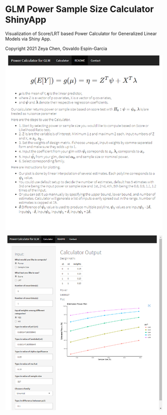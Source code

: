 # GLM Power Sample Size Calculator ShinyApp
Visualization of Score/LRT based Power Calculator for Generalized Linear Models via Shiny App.

Copyright 2021 Zeya Chen, Osvaldo Espin-Garcia

![alt text](https://github.com/zeyachen/GLMPowerSampleSizeCalculatorShinyApp/blob/main/91415d8f417b16d0c51f0bc6b32225e.png)

![alt text](https://github.com/zeyachen/GLMPowerSampleSizeCalculatorShinyApp/blob/main/bfb6f084a0cc0319383f87b62841a4c.png)
